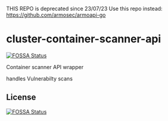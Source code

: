 THIS REPO is deprecated since 23/07/23
Use this repo instead:
https://github.com/armosec/armoapi-go
# cluster-container-scanner-api
[![FOSSA Status](https://app.fossa.com/api/projects/git%2Bgithub.com%2Farmosec%2Fcluster-container-scanner-api.svg?type=shield)](https://app.fossa.com/projects/git%2Bgithub.com%2Farmosec%2Fcluster-container-scanner-api?ref=badge_shield)

Container scanner API wrapper

handles Vulnerabilty scans


## License
[![FOSSA Status](https://app.fossa.com/api/projects/git%2Bgithub.com%2Farmosec%2Fcluster-container-scanner-api.svg?type=large)](https://app.fossa.com/projects/git%2Bgithub.com%2Farmosec%2Fcluster-container-scanner-api?ref=badge_large)